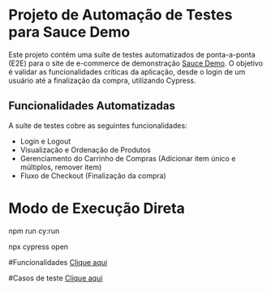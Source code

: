 # Projeto de Automação de Testes para Sauce Demo

Este projeto contém uma suíte de testes automatizados de ponta-a-ponta (E2E) para o site de e-commerce de demonstração [Sauce Demo](https://www.saucedemo.com/v1/). O objetivo é validar as funcionalidades críticas da aplicação, desde o login de um usuário até a finalização da compra, utilizando Cypress.

## Funcionalidades Automatizadas
A suíte de testes cobre as seguintes funcionalidades:
* Login e Logout
* Visualização e Ordenação de Produtos
* Gerenciamento do Carrinho de Compras (Adicionar item único e múltiplos, remover item)
* Fluxo de Checkout (Finalização da compra)

# Modo de Execução Direta

npm run cy:run

npx cypress open

#Funcionalidades [Clique aqui]([(https://github.com/gabrielalessadev/teste-saucedemo/tree/main/cypress/e2e)])

#Casos de teste [Clique aqui]([(https://github.com/gabrielalessadev/teste-saucedemo/tree/main/cypress/e2e)](https://github.com/gabrielalessadev/teste-saucedemo/tree/main/features))
